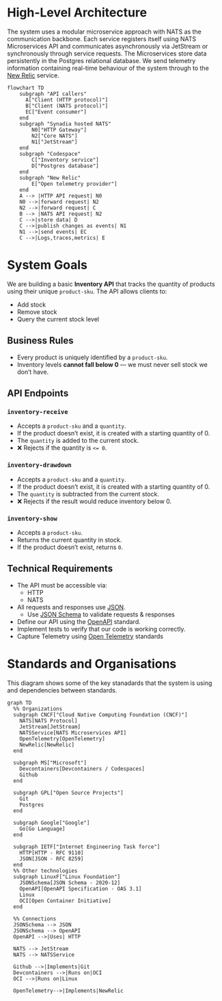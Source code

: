 # High-Level Architecture

The system uses a modular microservice approach with NATS as the communication backbone. Each service registers itself using NATS Microservices API and communicates asynchronously via JetStream or synchronously through service requests. The Microservices store data persistently in the Postgres relational database.  We send telemetry information containing real-time behaviour of the system through to the [New Relic](https://newrelic.com) service.

```mermaid
flowchart TD
    subgraph "API callers"
      A["Client (HTTP protocol)"]
      B["Client (NATS protocol)"]
      EC["Event consumer"]
    end
    subgraph "Synadia hosted NATS"
        N0["HTTP Gateway"]
        N2["Core NATS"]
        N1["JetStream"]
    end
    subgraph "Codespace"
        C["Inventory service"]
        D["Postgres database"]
    end
    subgraph "New Relic"
        E["Open telemetry provider"]
    end
    A --> |HTTP API request| N0
    N0 -->|forward request| N2
    N2 -->|forward request| C
    B --> |NATS API request| N2
    C -->|store data| D
    C -->|publish changes as events| N1
    N1 -->|send events| EC
    C -->|Logs,traces,metrics| E
```

#  System Goals

We are building a basic **Inventory API** that tracks the quantity of products using their unique `product-sku`. The API allows clients to:

- Add stock
- Remove stock
- Query the current stock level

##  Business Rules

- Every product is uniquely identified by a `product-sku`.
- Inventory levels **cannot fall below 0** — we must never sell stock we don’t have.


## API Endpoints

### `inventory-receive`

- Accepts a `product-sku` and a `quantity`.
- If the product doesn’t exist, it is created with a starting quantity of 0.
- The `quantity` is added to the current stock.
- ❌ Rejects if the quantity is `<= 0`.

### `inventory-drawdown`

- Accepts a `product-sku` and a `quantity`.
- If the product doesn’t exist, it is created with a starting quantity of 0.
- The `quantity` is subtracted from the current stock.
- ❌ Rejects if the result would reduce inventory below 0.

### `inventory-show`

- Accepts a `product-sku`.
- Returns the current quantity in stock.
- If the product doesn’t exist, returns `0`.


## Technical Requirements

- The API must be accessible via:
  - HTTP
  - NATS
- All requests and responses use [JSON](https://www.json.org/json-en.html).
  - Use [JSON Schema](https://json-schema.org/) to validate requests & responses
- Define our API using the [OpenAPI](https://www.openapis.org/) standard.
- Implement tests to verify that our code is working correctly.
- Capture Telemetry using [Open Telemetry](https://github.com/grafana/docker-otel-lgtm/) standards


# Standards and Organisations

This diagram shows some of the key stanadards that the system is using and dependencies between standards.

```mermaid
graph TD
  %% Organizations
  subgraph CNCF["Cloud Native Computing Foundation (CNCF)"]
    NATS[NATS Protocol]
    JetStream[JetStream]
    NATSService[NATS Microservices API]
    OpenTelemetry[OpenTelemetry]
    NewRelic[NewRelic]
  end

  subgraph MS["Microsoft"]
    Devcontainers[Devcontainers / Codespaces]
    Github
  end

  subgraph GPL["Open Source Projects"]
    Git
    Postgres
  end

  subgraph Google["Google"]
    Go[Go Language]
  end

  subgraph IETF["Internet Engineering Task force"]
    HTTP[HTTP - RFC 9110]
    JSON[JSON - RFC 8259]
  end
  %% Other technologies
  subgraph LinuxF["Linux Foundation"]
    JSONSchema[JSON Schema - 2020-12]
    OpenAPI[OpenAPI Specification - OAS 3.1]
    Linux
    OCI[Open Container Initiative]
  end
  
  %% Connections
  JSONSchema --> JSON
  JSONSchema --> OpenAPI
  OpenAPI -->|Uses| HTTP

  NATS --> JetStream
  NATS --> NATSService
 
  Github -->|Implements|Git
  Devcontainers -->|Runs on|OCI
  OCI -->|Runs on|Linux

  OpenTelemetry-->|Implements|NewRelic

```
